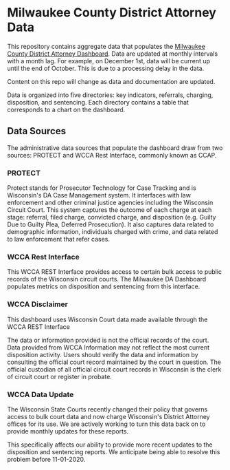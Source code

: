 # Milwaukee County District Attorney Data

This repository contains aggregate data that populates the [Milwaukee County District Attorney Dashboard](https://data.mkedao.com/). Data are updated at monthly intervals with a month lag. For example, on December 1st, data will be current up until the end of October. This is due to a processing delay in the data.

Content on this repo will change as data and documentation are updated.

Data is organized into five directories: key indicators, referrals, charging, disposition, and sentencing. Each directory contains a table that corresponds to a chart on the dashboard.

## Data Sources

The administrative data sources that populate the dashboard draw from two sources: PROTECT and WCCA Rest Interface, commonly known as CCAP.

### PROTECT

Protect stands for Prosecutor Technology for Case Tracking and is Wisconsin's DA Case Management system. It interfaces with law enforcement and other criminal justice agencies including the Wisconsin Circuit Court. This system captures the outcome of each charge at each stage: referral, filed charge, convicted charge, and disposition (e.g. Guilty Due to Guilty Plea, Deferred Prosecution). It also captures data related to demographic information, individuals charged with crime, and data related to law enforcement that refer cases.

### WCCA Rest Interface

This WCCA REST Interface provides access to certain bulk access to public records of the Wisconsin circuit courts. The Milwaukee DA Dashboard populates metrics on disposition and sentencing from this interface.

### WCCA Disclaimer

This dashboard uses Wisconsin Court data made available through the WCCA REST Interface

The data or information provided is not the official records of the court. Data provided from WCCA Information may not reflect the most current disposition activity. Users should verify the data and information by consulting the official court record maintained by the court in question. The official custodian of all official circuit court records in Wisconsin is the clerk of circuit court or register in probate.

### WCCA Data Update

The Wisconsin State Courts recently changed their policy that governs access to bulk court data and now charge Wisconsin's District Attorney offices for its use. We are actively working to turn this data back on to provide monthly updates for these reports.

This specifically affects our ability to provide more recent updates to the disposition and sentencing reports. We anticipate being able to resolve this problem before 11-01-2020.
